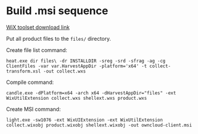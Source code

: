 # Build .msi sequence

[WiX toolset download link](https://github.com/wixtoolset/wix3/releases)

Put all product files to the `files/` directory.

Create file list command:

```
heat.exe dir files\ -dr INSTALLDIR -sreg -srd -sfrag -ag -cg ClientFiles -var var.HarvestAppDir -platform='x64' -t collect-transform.xsl -out collect.wxs
```

Compile command:

```
candle.exe -dPlatform=x64 -arch x64 -dHarvestAppDir="files" -ext WixUtilExtension collect.wxs shellext.wxs product.wxs
```

Create MSI command:

```
light.exe -sw1076 -ext WixUIExtension -ext WixUtilExtension collect.wixobj product.wixobj shellext.wixobj -out owncloud-client.msi
```
